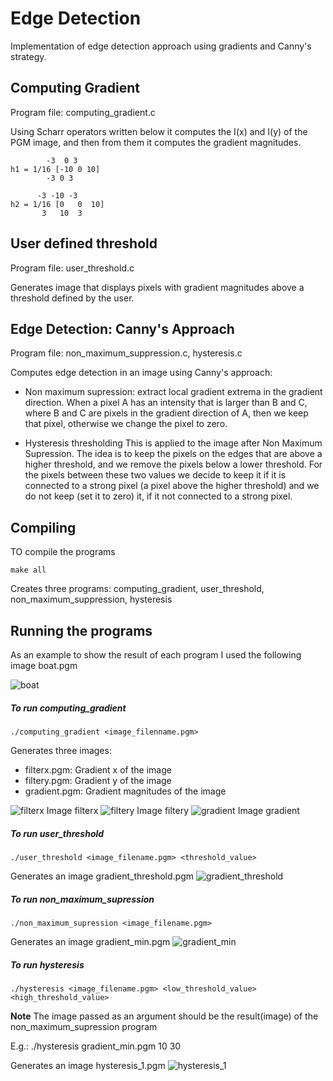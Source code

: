 # Edge Detection
Implementation of edge detection approach using gradients and Canny's strategy.

## Computing Gradient

Program file: computing_gradient.c

Using Scharr operators written below it computes the I(x) and I(y) of the PGM image, and then from them it computes the gradient magnitudes.

```
 	    -3  0 3
h1 = 1/16 [-10 0 10]
	    -3 0 3

 	  -3 -10 -3
h2 = 1/16 [0   0  10]
	   3   10  3
```

## User defined threshold

Program file: user_threshold.c

Generates image that displays pixels with gradient magnitudes above a threshold defined by the user.


## Edge Detection: Canny's Approach

Program file: non_maximum_suppression.c, hysteresis.c

Computes edge detection in an image using Canny's approach:
* Non maximum supression: extract local gradient extrema in the gradient direction. 
When a pixel A has an intensity that is larger than B and C, where B and C are pixels in the gradient direction of A, then we keep that pixel, otherwise we change the pixel to zero.

* Hysteresis thresholding
This is applied to the image after Non Maximum Supression. The idea is to keep the pixels on the edges that are above a higher threshold, and we remove the pixels below a lower threshold. For the pixels between these two values we decide to keep it if it is connected to a strong pixel (a pixel above the higher threshold) and we  do not keep (set it to zero) it, if it not connected to a strong pixel.


## Compiling
TO compile the programs
```
make all
```
Creates three programs: computing_gradient, user_threshold, non_maximum_suppression, hysteresis 

## Running the programs
As an example to show the result of each program I used the following image boat.pgm


![boat](https://github.com/mirjetash/visual_computing/blob/master/edge_detection/For_visualization_github/boat.png)

##### To run computing_gradient
```
./computing_gradient <image_filenname.pgm>
```
Generates three images:
 * filterx.pgm: Gradient x of the image
 * filtery.pgm: Gradient y of the image
 * gradient.pgm: Gradient magnitudes of the image

![filterx](https://github.com/mirjetash/visual_computing/blob/master/edge_detection/For_visualization_github/filterx.png?raw=true)
Image filterx
![filtery](https://github.com/mirjetash/visual_computing/blob/master/edge_detection//For_visualization_github/filtery.png?raw=true)
Image filtery
![gradient](https://github.com/mirjetash/visual_computing/blob/master/edge_detection/For_visualization_github/gradient.png?raw=true)
Image gradient

##### To run user_threshold
```
./user_threshold <image_filename.pgm> <threshold_value>
```
Generates an image gradient_threshold.pgm
![gradient_threshold](https://github.com/mirjetash/visual_computing/blob/master/edge_detection/For_visualization_github/gradient_threshold.png?raw=true)

##### To run non_maximum_supression
```
./non_maximum_supression <image_filename.pgm> 
```
Generates an image gradient_min.pgm
![gradient_min](https://github.com/mirjetash/visual_computing/blob/master/edge_detection/For_visualization_github/gradient_min.png?raw=true)

##### To run hysteresis
```
./hysteresis <image_filename.pgm> <low_threshold_value> <high_threshold_value>
```
**Note** The image passed as an argument should be the result(image) of the non_maximum_supression program

E.g.:   ./hysteresis gradient_min.pgm 10 30

Generates  an image hysteresis_1.pgm
![hysteresis_1](https://github.com/mirjetash/visual_computing/blob/master/edge_detection/For_visualization_github/hysteresis_1.png)

